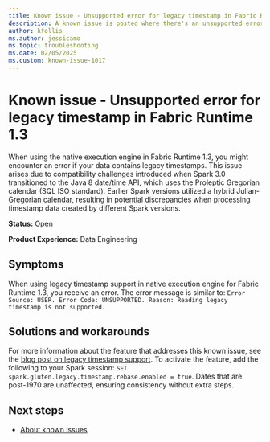 ```yaml
---
title: Known issue - Unsupported error for legacy timestamp in Fabric Runtime 1.3
description: A known issue is posted where there's an unsupported error for legacy timestamp in Fabric Runtime 1.3.
author: kfollis
ms.author: jessicamo
ms.topic: troubleshooting  
ms.date: 02/05/2025
ms.custom: known-issue-1017
---
```


# Known issue - Unsupported error for legacy timestamp in Fabric Runtime 1.3

When using the native execution engine in Fabric Runtime 1.3, you might encounter an error if your data contains legacy timestamps. This issue arises due to compatibility challenges introduced when Spark 3.0 transitioned to the Java 8 date/time API, which uses the Proleptic Gregorian calendar (SQL ISO standard). Earlier Spark versions utilized a hybrid Julian-Gregorian calendar, resulting in potential discrepancies when processing timestamp data created by different Spark versions.

**Status:** Open

**Product Experience:** Data Engineering

## Symptoms

When using legacy timestamp support in native execution engine for Fabric Runtime 1.3, you receive an error. The error message is similar to: `Error Source: USER. Error Code: UNSUPPORTED. Reason: Reading legacy timestamp is not supported.`

## Solutions and workarounds

For more information about the feature that addresses this known issue, see the [blog post on legacy timestamp support](https://blog.fabric.microsoft.com/blog/legacy-timestamp-support-in-native-execution-engine-for-fabric-runtime-1-3). To activate the feature, add the following to your Spark session: `SET spark.gluten.legacy.timestamp.rebase.enabled = true`. Dates that are post-1970 are unaffected, ensuring consistency without extra steps.

## Next steps

- [About known issues](https://support.fabric.microsoft.com/known-issues)

